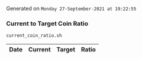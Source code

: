 Generated on `Monday 27-September-2021 at 19:22:55`

### Current to Target Coin Ratio
`current_coin_ratio.sh`

Date|Current|Target|Ratio
---|---|---|---
